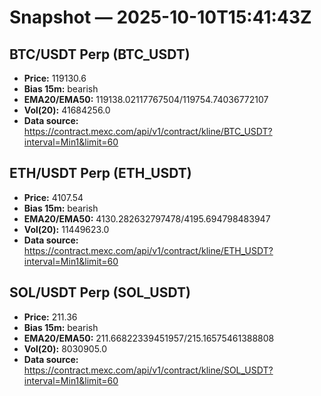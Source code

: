 # Snapshot — 2025-10-10T15:41:43Z

## BTC/USDT Perp (BTC_USDT)
- **Price:** 119130.6
- **Bias 15m:** bearish
- **EMA20/EMA50:** 119138.02117767504/119754.74036772107
- **Vol(20):** 41684256.0
- **Data source:** https://contract.mexc.com/api/v1/contract/kline/BTC_USDT?interval=Min1&limit=60

## ETH/USDT Perp (ETH_USDT)
- **Price:** 4107.54
- **Bias 15m:** bearish
- **EMA20/EMA50:** 4130.282632797478/4195.694798483947
- **Vol(20):** 11449623.0
- **Data source:** https://contract.mexc.com/api/v1/contract/kline/ETH_USDT?interval=Min1&limit=60

## SOL/USDT Perp (SOL_USDT)
- **Price:** 211.36
- **Bias 15m:** bearish
- **EMA20/EMA50:** 211.66822339451957/215.16575461388808
- **Vol(20):** 8030905.0
- **Data source:** https://contract.mexc.com/api/v1/contract/kline/SOL_USDT?interval=Min1&limit=60

